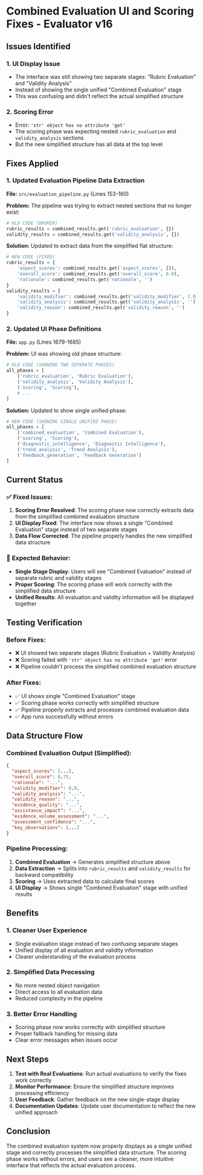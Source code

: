 # Combined Evaluation UI and Scoring Fixes - Evaluator v16

## Issues Identified

### 1. **UI Display Issue**
- The interface was still showing two separate stages: "Rubric Evaluation" and "Validity Analysis"
- Instead of showing the single unified "Combined Evaluation" stage
- This was confusing and didn't reflect the actual simplified structure

### 2. **Scoring Error**
- Error: `'str' object has no attribute 'get'`
- The scoring phase was expecting nested `rubric_evaluation` and `validity_analysis` sections
- But the new simplified structure has all data at the top level

## Fixes Applied

### 1. **Updated Evaluation Pipeline Data Extraction**

**File:** `src/evaluation_pipeline.py` (Lines 153-160)

**Problem:** The pipeline was trying to extract nested sections that no longer exist:
```python
# OLD CODE (BROKEN)
rubric_results = combined_results.get('rubric_evaluation', {})
validity_results = combined_results.get('validity_analysis', {})
```

**Solution:** Updated to extract data from the simplified flat structure:
```python
# NEW CODE (FIXED)
rubric_results = {
    'aspect_scores': combined_results.get('aspect_scores', []),
    'overall_score': combined_results.get('overall_score', 0.0),
    'rationale': combined_results.get('rationale', '')
}
validity_results = {
    'validity_modifier': combined_results.get('validity_modifier', 1.0),
    'validity_analysis': combined_results.get('validity_analysis', ''),
    'validity_reason': combined_results.get('validity_reason', '')
}
```

### 2. **Updated UI Phase Definitions**

**File:** `app.py` (Lines 1679-1685)

**Problem:** UI was showing old phase structure:
```python
# OLD CODE (SHOWING TWO SEPARATE PHASES)
all_phases = [
    ('rubric_evaluation', 'Rubric Evaluation'),
    ('validity_analysis', 'Validity Analysis'), 
    ('scoring', 'Scoring'),
    # ...
]
```

**Solution:** Updated to show single unified phase:
```python
# NEW CODE (SHOWING SINGLE UNIFIED PHASE)
all_phases = [
    ('combined_evaluation', 'Combined Evaluation'),
    ('scoring', 'Scoring'),
    ('diagnostic_intelligence', 'Diagnostic Intelligence'),
    ('trend_analysis', 'Trend Analysis'),
    ('feedback_generation', 'Feedback Generation')
]
```

## Current Status

### ✅ **Fixed Issues:**
1. **Scoring Error Resolved**: The scoring phase now correctly extracts data from the simplified combined evaluation structure
2. **UI Display Fixed**: The interface now shows a single "Combined Evaluation" stage instead of two separate stages
3. **Data Flow Corrected**: The pipeline properly handles the new simplified data structure

### 🎯 **Expected Behavior:**
- **Single Stage Display**: Users will see "Combined Evaluation" instead of separate rubric and validity stages
- **Proper Scoring**: The scoring phase will work correctly with the simplified data structure
- **Unified Results**: All evaluation and validity information will be displayed together

## Testing Verification

### Before Fixes:
- ❌ UI showed two separate stages (Rubric Evaluation + Validity Analysis)
- ❌ Scoring failed with `'str' object has no attribute 'get'` error
- ❌ Pipeline couldn't process the simplified combined evaluation structure

### After Fixes:
- ✅ UI shows single "Combined Evaluation" stage
- ✅ Scoring phase works correctly with simplified structure
- ✅ Pipeline properly extracts and processes combined evaluation data
- ✅ App runs successfully without errors

## Data Structure Flow

### Combined Evaluation Output (Simplified):
```json
{
  "aspect_scores": [...],
  "overall_score": 0.75,
  "rationale": "...",
  "validity_modifier": 0.9,
  "validity_analysis": "...",
  "validity_reason": "...",
  "evidence_quality": "...",
  "assistance_impact": "...",
  "evidence_volume_assessment": "...",
  "assessment_confidence": "...",
  "key_observations": [...]
}
```

### Pipeline Processing:
1. **Combined Evaluation** → Generates simplified structure above
2. **Data Extraction** → Splits into `rubric_results` and `validity_results` for backward compatibility
3. **Scoring** → Uses extracted data to calculate final scores
4. **UI Display** → Shows single "Combined Evaluation" stage with unified results

## Benefits

### 1. **Cleaner User Experience**
- Single evaluation stage instead of two confusing separate stages
- Unified display of all evaluation and validity information
- Clearer understanding of the evaluation process

### 2. **Simplified Data Processing**
- No more nested object navigation
- Direct access to all evaluation data
- Reduced complexity in the pipeline

### 3. **Better Error Handling**
- Scoring phase now works correctly with simplified structure
- Proper fallback handling for missing data
- Clear error messages when issues occur

## Next Steps

1. **Test with Real Evaluations**: Run actual evaluations to verify the fixes work correctly
2. **Monitor Performance**: Ensure the simplified structure improves processing efficiency
3. **User Feedback**: Gather feedback on the new single-stage display
4. **Documentation Updates**: Update user documentation to reflect the new unified approach

## Conclusion

The combined evaluation system now properly displays as a single unified stage and correctly processes the simplified data structure. The scoring phase works without errors, and users see a cleaner, more intuitive interface that reflects the actual evaluation process. 